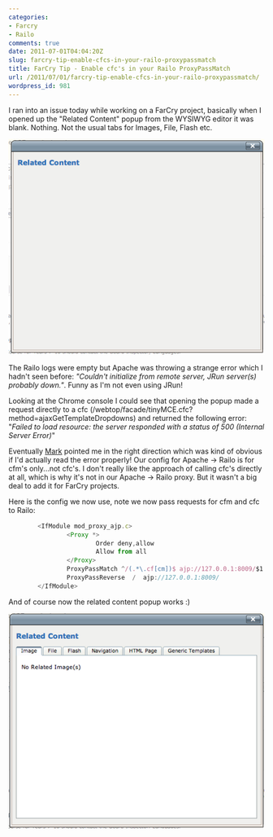 ```yaml
---
categories:
- Farcry
- Railo
comments: true
date: 2011-07-01T04:04:20Z
slug: farcry-tip-enable-cfcs-in-your-railo-proxypassmatch
title: FarCry Tip - Enable cfc's in your Railo ProxyPassMatch
url: /2011/07/01/farcry-tip-enable-cfcs-in-your-railo-proxypassmatch/
wordpress_id: 981
---
```


I ran into an issue today while working on a FarCry project, basically when I opened up the "Related Content" popup from the WYSIWYG editor it was blank. Nothing. Not the usual tabs for Images, File, Flash etc.

![](/images/uploads/2011/07/relatedcontent.png)

The Railo logs were empty but Apache was throwing a strange error which I hadn't seen before: _"Couldn't initialize from remote server, JRun server(s) probably down."_. Funny as I'm not even using JRun!

Looking at the Chrome console I could see that opening the popup made a request directly to a cfc (/webtop/facade/tinyMCE.cfc?method=ajaxGetTemplateDropdowns) and returned the following error: "_Failed to load resource: the server responded with a status of 500 (Internal Server Error)_"

Eventually [Mark](http://www.learnosity.com/techblog/) pointed me in the right direction which was kind of obvious if I'd actually read the error properly! Our config for Apache -> Railo is for cfm's only...not cfc's. I don't really like the approach of calling cfc's directly at all, which is why it's not in our Apache -> Railo proxy. But it wasn't a big deal to add it for FarCry projects.

Here is the config we now use, note we now pass requests for cfm and cfc to Railo:

``` javascript
        <IfModule mod_proxy_ajp.c>
                <Proxy *>
                        Order deny,allow
                        Allow from all
                </Proxy>
                ProxyPassMatch ^/(.*\.cf[cm])$ ajp://127.0.0.1:8009/$1
                ProxyPassReverse  /  ajp://127.0.0.1:8009/
        </IfModule>
```

And of course now the related content popup works :)

![](/images/uploads/2011/07/relatedcontent2.png)
